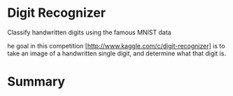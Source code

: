 Digit Recognizer
===============

Classify handwritten digits using the famous MNIST data 

he goal in this competition [http://www.kaggle.com/c/digit-recognizer] is to take an image of a handwritten single digit, and determine what that digit is.

Summary
======
